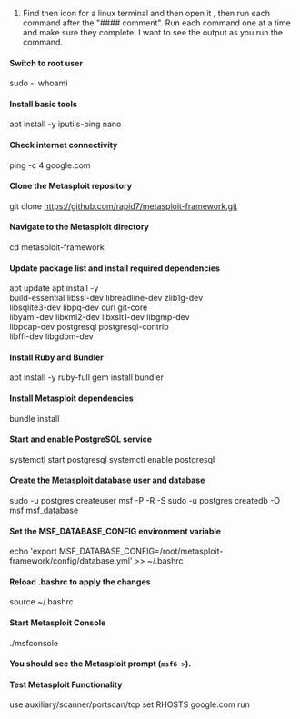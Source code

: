  1. Find then icon for a linux terminal and then open it , then run each command after the "#### comment". Run each command one at a time and make sure they complete.  I want to see the output as you run the command.

#### Switch to root user
sudo -i
whoami
#### Install basic tools
apt install -y iputils-ping nano
#### Check internet connectivity
ping -c 4 google.com

#### Clone the Metasploit repository
git clone https://github.com/rapid7/metasploit-framework.git

#### Navigate to the Metasploit directory
cd metasploit-framework

#### Update package list and install required dependencies
apt update
apt install -y \
    build-essential libssl-dev libreadline-dev zlib1g-dev \
    libsqlite3-dev libpq-dev curl git-core \
    libyaml-dev libxml2-dev libxslt1-dev libgmp-dev \
    libpcap-dev postgresql postgresql-contrib \
    libffi-dev libgdbm-dev

#### Install Ruby and Bundler
apt install -y ruby-full
gem install bundler

#### Install Metasploit dependencies
bundle install

#### Start and enable PostgreSQL service
systemctl start postgresql
systemctl enable postgresql

#### Create the Metasploit database user and database
sudo -u postgres createuser msf -P -R -S
sudo -u postgres createdb -O msf msf_database

#### Set the MSF_DATABASE_CONFIG environment variable
echo 'export MSF_DATABASE_CONFIG=/root/metasploit-framework/config/database.yml' >> ~/.bashrc

#### Reload .bashrc to apply the changes
source ~/.bashrc

#### Start Metasploit Console
./msfconsole

#### You should see the Metasploit prompt (`msf6 >`).

#### Test Metasploit Functionality
use auxiliary/scanner/portscan/tcp
set RHOSTS google.com
run


